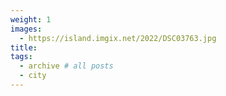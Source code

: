 ```yaml
---
weight: 1
images:
  - https://island.imgix.net/2022/DSC03763.jpg
title:
tags:
  - archive # all posts
  - city
---
```


